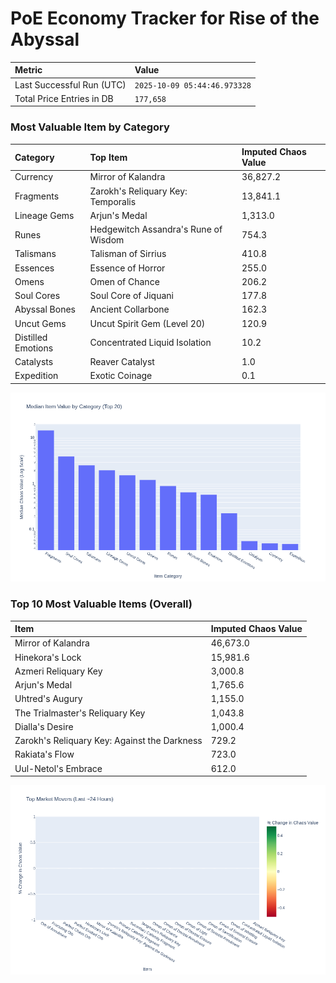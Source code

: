 # PoE Economy Tracker for Rise of the Abyssal

<!-- START_MAINTENANCE -->
| Metric | Value |
|:---|:---|
| Last Successful Run (UTC) | `2025-10-09 05:44:46.973328` |
| Total Price Entries in DB | `177,658` |

<!-- END_MAINTENANCE -->

<!-- START_DATAFRAME_DEBUG -->
<!-- END_DATAFRAME_DEBUG -->

<!-- START_CATEGORY_ANALYSIS -->
### Most Valuable Item by Category
| Category | Top Item | Imputed Chaos Value |
| :--- | :--- | :--- |
| Currency | Mirror of Kalandra | 36,827.2 |
| Fragments | Zarokh's Reliquary Key: Temporalis | 13,841.1 |
| Lineage Gems | Arjun's Medal | 1,313.0 |
| Runes | Hedgewitch Assandra's Rune of Wisdom | 754.3 |
| Talismans | Talisman of Sirrius | 410.8 |
| Essences | Essence of Horror | 255.0 |
| Omens | Omen of Chance | 206.2 |
| Soul Cores | Soul Core of Jiquani | 177.8 |
| Abyssal Bones | Ancient Collarbone | 162.3 |
| Uncut Gems | Uncut Spirit Gem (Level 20) | 120.9 |
| Distilled Emotions | Concentrated Liquid Isolation | 10.2 |
| Catalysts | Reaver Catalyst | 1.0 |
| Expedition | Exotic Coinage | 0.1 |


![Category Analysis Chart](charts/category_analysis.png)
<!-- END_ANALYSIS -->

<!-- START_ANALYSIS -->
### Top 10 Most Valuable Items (Overall)
| Item | Imputed Chaos Value |
| :--- | :--- |
| Mirror of Kalandra | 46,673.0 |
| Hinekora's Lock | 15,981.6 |
| Azmeri Reliquary Key | 3,000.8 |
| Arjun's Medal | 1,765.6 |
| Uhtred's Augury | 1,155.0 |
| The Trialmaster's Reliquary Key | 1,043.8 |
| Dialla's Desire | 1,000.4 |
| Zarokh's Reliquary Key: Against the Darkness | 729.2 |
| Rakiata's Flow | 723.0 |
| Uul-Netol's Embrace | 612.0 |


![Market Movers Chart](charts/market_movers.png)
<!-- END_ANALYSIS -->
